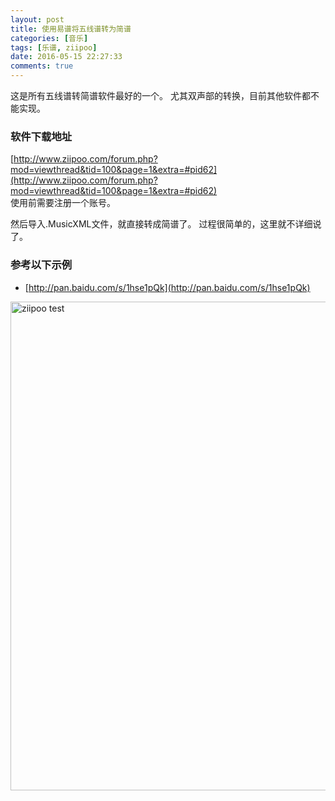 ```yaml
---
layout: post
title: 使用易谱将五线谱转为简谱
categories: [音乐]
tags: [乐谱, ziipoo]
date: 2016-05-15 22:27:33
comments: true
---
```


这是所有五线谱转简谱软件最好的一个。
尤其双声部的转换，目前其他软件都不能实现。

### 软件下载地址
[http://www.ziipoo.com/forum.php?mod=viewthread&tid=100&page=1&extra=#pid62](http://www.ziipoo.com/forum.php?mod=viewthread&tid=100&page=1&extra=#pid62)<br/>
使用前需要注册一个账号。
<!--more-->
然后导入.MusicXML文件，就直接转成简谱了。
过程很简单的，这里就不详细说了。

### 参考以下示例
* [http://pan.baidu.com/s/1hse1pQk](http://pan.baidu.com/s/1hse1pQk)<br/>

<img src="{{ site.url }}/assets/blogImg/ziipoo_test.png" width="782" alt="ziipoo test"/>
